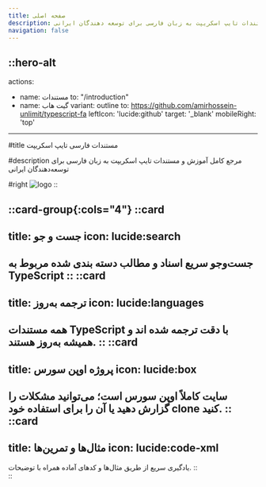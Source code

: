 ```yaml
---
title: صفحه اصلی
description: مرجع کامل آموزش و مستندات تایپ اسکریپت به زبان فارسی برای توسعه دهندگان ایرانی
navigation: false
---
```


::hero-alt
---
actions:
  - name: مستندات
    to: "/introduction"
  - name: گیت هاب
    variant: outline
    to: https://github.com/amirhossein-unlimit/typescript-fa
    leftIcon: 'lucide:github'
    target: '_blank'
mobileRight: 'top'
---

#title
مستندات فارسی تایپ اسکریپت

#description
مرجع کامل آموزش و مستندات تایپ اسکریپت به زبان فارسی برای توسعه‌دهندگان ایرانی

#right
![logo](/logo.png)
::

::card-group{:cols="4"}
  ::card
  ---
  title: جست و جو
  icon: lucide:search
  ---
  جست‌و‌جو سریع اسناد و مطالب دسته بندی شده مربوط به TypeScript 
  ::
  ::card
  ---
  title: ترجمه به‌روز
  icon: lucide:languages
  ---
  همه مستندات TypeScript با دقت ترجمه شده اند و همیشه به‌روز هستند.
  ::
  ::card
  ---
  title: پروژه اوپن سورس
  icon: lucide:box
  ---
  سایت کاملاً اوپن سورس است؛ می‌توانید مشکلات را گزارش دهید یا آن را برای استفاده خود clone کنید.
  ::
  ::card
  ---
  title: مثال‌ها و تمرین‌ها
  icon: lucide:code-xml
  ---
  یادگیری سریع از طریق مثال‌ها و کدهای آماده همراه با توضیحات.
  ::  
::